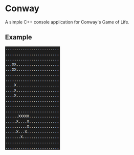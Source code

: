 # Conway
A simple C++ console application for Conway's Game of Life.

## Example

![Example Gif](Animation.gif)